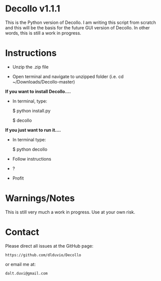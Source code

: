 Decollo v1.1.1
============

This is the Python version of Decollo. I am writing this script from scratch and this will be the basis for the future GUI version of Decollo. In other words, this is still a work in progress.

Instructions
============

- Unzip the .zip file

- Open terminal and navigate to unzipped folder (i.e. cd ~/Downloads/Decollo-master)

**If you want to install Decollo....**

- In terminal, type:

	$ python install.py

	$ decollo

**If you just want to run it....**

- In terminal type:

	$ python decollo

- Follow instructions

- ?

- Profit

Warnings/Notes
==============

This is still very much a work in progress. Use at your own risk.

Contact
=======

Please direct all issues at the GitHub page:
	
	https://github.com/dlduvio/Decollo

or email me at:

	dalt.duvi@gmail.com
